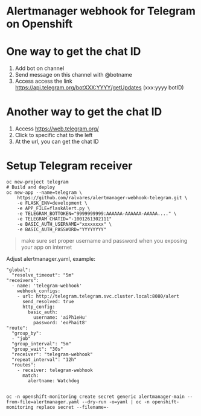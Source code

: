 # Alertmanager webhook for Telegram on Openshift

One way to get the chat ID
==========================
1) Add bot on channel
2) Send message on this channel with @botname
3) Access access the link https://api.telegram.org/botXXX:YYYY/getUpdates (xxx:yyyy botID)

Another way to get the chat ID
==============================
1) Access https://web.telegram.org/
2) Click to specific chat to the left
3) At the url, you can get the chat ID


Setup Telegram receiver 
========================

```
oc new-project telegram
# Build and deploy
oc new-app --name=telegram \
    https://github.com/ralvares/alertmanager-webhook-telegram.git \
    -e FLASK_ENV=development \
    -e APP_FILE=flaskAlert.py \
    -e TELEGRAM_BOTTOKEN="9999999999:AAAAAA-AAAAAA-AAAAA...." \
    -e TELEGRAM_CHATID="-1001261302111"
    -e BASIC_AUTH_USERNAME="xxxxxxxx" \
    -e BASIC_AUTH_PASSWORD="YYYYYYYY"
```
> make sure set proper username and password when you exposing your app on internet  
 
Adjust alertmanager.yaml, example:
```
"global":
  "resolve_timeout": "5m"
"receivers":
  - name: 'telegram-webhook'
    webhook_configs:
    - url: http://telegram.telegram.svc.cluster.local:8080/alert
      send_resolved: true
      http_config:
        basic_auth:
          username: 'aiPh1eHu'
          password: 'eoPhait8'
"route":
  "group_by":
  - "job"
  "group_interval": "5m"
  "group_wait": "30s"
  "receiver": "telegram-webhook"
  "repeat_interval": "12h"
  "routes":
    - receiver: telegram-webhook
      match:
        alertname: Watchdog
    
```

```
oc -n openshift-monitoring create secret generic alertmanager-main --from-file=alertmanager.yaml --dry-run -o=yaml | oc -n openshift-monitoring replace secret --filename=-
```
